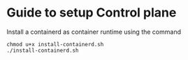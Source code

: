 # Guide to setup Control plane

Install a containerd as container runtime using the command

```
chmod u+x install-containerd.sh
./install-containerd.sh

```
